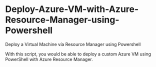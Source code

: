 # Deploy-Azure-VM-with-Azure-Resource-Manager-using-Powershell
Deploy a Virtual Machine vía Resource Manager using Powershell

With this script, you would be able to deploy a custom Azure VM using PowerShell with Azure Resource Manager. 

